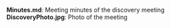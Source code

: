 **Minutes.md**: Meeting minutes of the discovery meeting
**DiscoveryPhoto.jpg**: Photo of the meeting
